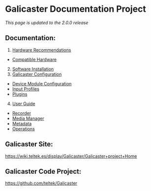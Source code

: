 Galicaster Documentation Project
==================================

*This page is updated to the 2.0.0 release*

Documentation:
--------------

1. [Hardware Recommendations](HardwareRecommendations.md)
  * [Compatible Hardware]()
2. [Software Installation](SoftwareInstallation.md)
3. [Galicaster Configuration](GalicasterConfiguration.md)
  * [Device Module Configuration](GalicasterConfiguration/DevicesModules/DeviceModuleConfiguration.md)
  * [Input Profiles](GalicasterConfiguration/DevicesModules/InputProfiles.md)
  * [Plugins](GalicasterConfiguration/DevicesModules/Plugins.md)
4. [User Guide](UserGuide.md)
  * [Recorder](UserGuide/Recorder.md)
  * [Media Manager](UserGuide/MediaManager.md)
  * [Metadata](UserGuide/Metadata.md)
  * [Operations](UserGuide/Operations.md)

Galicaster Site:
------------------
https://wiki.teltek.es/display/Galicaster/Galicaster+project+Home

Galicaster Code Project:
--------------------------
https://github.com/teltek/Galicaster
